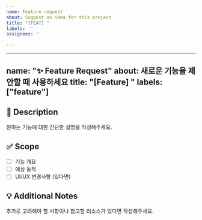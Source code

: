 ```yaml
---
name: Feature request
about: Suggest an idea for this project
title: "[FEAT] "
labels: ''
assignees: ''

---
```


---
name: "✨ Feature Request"
about: 새로운 기능을 제안할 때 사용하세요
title: "[Feature] "
labels: ["feature"]
---

## 📖 Description
원하는 기능에 대한 간단한 설명을 작성해주세요.

## ✅ Scope
- [ ] 기능 개요
- [ ] 예상 동작
- [ ] UI/UX 변경사항 (있다면)

## 💡 Additional Notes
추가로 고려해야 할 사항이나 참고할 리소스가 있다면 작성해주세요.
